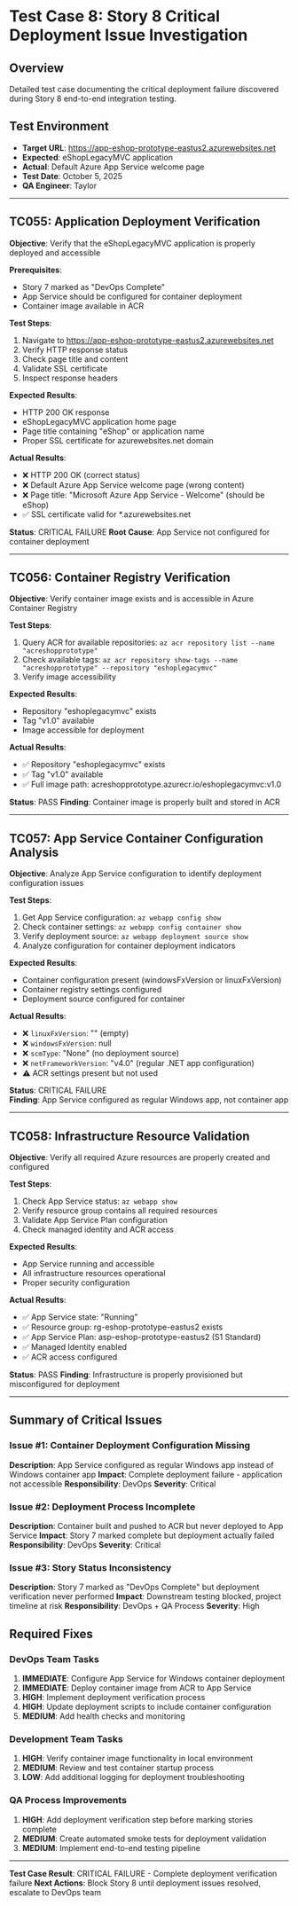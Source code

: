 # Test Case 8: Story 8 Critical Deployment Issue Investigation

## Overview
Detailed test case documenting the critical deployment failure discovered during Story 8 end-to-end integration testing.

## Test Environment
- **Target URL**: https://app-eshop-prototype-eastus2.azurewebsites.net
- **Expected**: eShopLegacyMVC application
- **Actual**: Default Azure App Service welcome page
- **Test Date**: October 5, 2025
- **QA Engineer**: Taylor

---

## TC055: Application Deployment Verification
**Objective**: Verify that the eShopLegacyMVC application is properly deployed and accessible

**Prerequisites**: 
- Story 7 marked as "DevOps Complete"
- App Service should be configured for container deployment
- Container image available in ACR

**Test Steps**:
1. Navigate to https://app-eshop-prototype-eastus2.azurewebsites.net
2. Verify HTTP response status
3. Check page title and content
4. Validate SSL certificate
5. Inspect response headers

**Expected Results**:
- HTTP 200 OK response
- eShopLegacyMVC application home page
- Page title containing "eShop" or application name
- Proper SSL certificate for azurewebsites.net domain

**Actual Results**:
- ❌ HTTP 200 OK (correct status)
- ❌ Default Azure App Service welcome page (wrong content)
- ❌ Page title: "Microsoft Azure App Service - Welcome" (should be eShop)
- ✅ SSL certificate valid for *.azurewebsites.net

**Status**: CRITICAL FAILURE
**Root Cause**: App Service not configured for container deployment

---

## TC056: Container Registry Verification
**Objective**: Verify container image exists and is accessible in Azure Container Registry

**Test Steps**:
1. Query ACR for available repositories: `az acr repository list --name "acreshopprototype"`
2. Check available tags: `az acr repository show-tags --name "acreshopprototype" --repository "eshoplegacymvc"`
3. Verify image accessibility

**Expected Results**:
- Repository "eshoplegacymvc" exists
- Tag "v1.0" available
- Image accessible for deployment

**Actual Results**:
- ✅ Repository "eshoplegacymvc" exists
- ✅ Tag "v1.0" available  
- ✅ Full image path: acreshopprototype.azurecr.io/eshoplegacymvc:v1.0

**Status**: PASS
**Finding**: Container image is properly built and stored in ACR

---

## TC057: App Service Container Configuration Analysis
**Objective**: Analyze App Service configuration to identify deployment configuration issues

**Test Steps**:
1. Get App Service configuration: `az webapp config show`
2. Check container settings: `az webapp config container show`
3. Verify deployment source: `az webapp deployment source show`
4. Analyze configuration for container deployment indicators

**Expected Results**:
- Container configuration present (windowsFxVersion or linuxFxVersion)
- Container registry settings configured
- Deployment source configured for container

**Actual Results**:
- ❌ `linuxFxVersion`: "" (empty)
- ❌ `windowsFxVersion`: null
- ❌ `scmType`: "None" (no deployment source)
- ❌ `netFrameworkVersion`: "v4.0" (regular .NET app configuration)
- ⚠️ ACR settings present but not used

**Status**: CRITICAL FAILURE  
**Finding**: App Service configured as regular Windows app, not container app

---

## TC058: Infrastructure Resource Validation
**Objective**: Verify all required Azure resources are properly created and configured

**Test Steps**:
1. Check App Service status: `az webapp show`
2. Verify resource group contains all required resources
3. Validate App Service Plan configuration
4. Check managed identity and ACR access

**Expected Results**:
- App Service running and accessible
- All infrastructure resources operational
- Proper security configuration

**Actual Results**:
- ✅ App Service state: "Running"
- ✅ Resource group: rg-eshop-prototype-eastus2 exists
- ✅ App Service Plan: asp-eshop-prototype-eastus2 (S1 Standard)
- ✅ Managed Identity enabled
- ✅ ACR access configured

**Status**: PASS
**Finding**: Infrastructure is properly provisioned but misconfigured for deployment

---

## Summary of Critical Issues

### Issue #1: Container Deployment Configuration Missing
**Description**: App Service configured as regular Windows app instead of Windows container app
**Impact**: Complete deployment failure - application not accessible
**Responsibility**: DevOps
**Severity**: Critical

### Issue #2: Deployment Process Incomplete  
**Description**: Container built and pushed to ACR but never deployed to App Service
**Impact**: Story 7 marked complete but deployment actually failed
**Responsibility**: DevOps
**Severity**: Critical

### Issue #3: Story Status Inconsistency
**Description**: Story 7 marked as "DevOps Complete" but deployment verification never performed
**Impact**: Downstream testing blocked, project timeline at risk
**Responsibility**: DevOps + QA Process
**Severity**: High

## Required Fixes

### DevOps Team Tasks
1. **IMMEDIATE**: Configure App Service for Windows container deployment
2. **IMMEDIATE**: Deploy container image from ACR to App Service  
3. **HIGH**: Implement deployment verification process
4. **HIGH**: Update deployment scripts to include container configuration
5. **MEDIUM**: Add health checks and monitoring

### Development Team Tasks
1. **HIGH**: Verify container image functionality in local environment
2. **MEDIUM**: Review and test container startup process
3. **LOW**: Add additional logging for deployment troubleshooting

### QA Process Improvements
1. **HIGH**: Add deployment verification step before marking stories complete
2. **MEDIUM**: Create automated smoke tests for deployment validation
3. **MEDIUM**: Implement end-to-end testing pipeline

---

**Test Case Result**: CRITICAL FAILURE - Complete deployment verification failure
**Next Actions**: Block Story 8 until deployment issues resolved, escalate to DevOps team